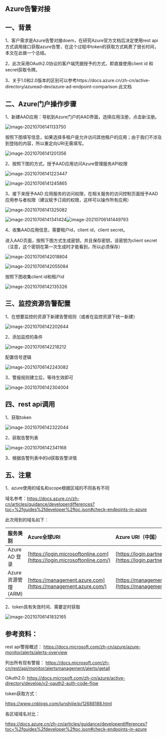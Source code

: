 ## Azure告警对接

## 一、背景

 1、客户需求是Azure告警对接doem，在研究Azure官方文档后决定使用rest api方式调用接口获取azure告警，在这个过程中token的获取方式耗费了很长时间，本文在此做一个总结。

 2、此次采用OAuth2.0协议的客户端凭据授予的方式，即直接使用client id 和 secret获取令牌。

 3、关于1.0和2.0版本的区别可以参考https://docs.azure.cn/zh-cn/active-directory/azuread-dev/azure-ad-endpoint-comparison 此文档

## 二、Azure门户操作步骤

 1、新建AAD应用：导航到Azure门户的AAD界面，选择应用注册，点击新注册。

![image-20210706141133750](d-1Azure告警对接.assets/image-20210706141133750.png)

 按照下图填写信息，如果选择多租户是允许访问其他租户的应用；由于我们不涉及到登陆的内容，所以重定向URI无需填写。

![image-20210706141201356](d-1Azure告警对接.assets/image-20210706141201356.png)



2、按照下图的方式，授予AAD应用访问Azure管理服务API权限

![image-20210706141223447](d-1Azure告警对接.assets/image-20210706141223447.png)

 ![image-20210706141245865](d-1Azure告警对接.assets/image-20210706141245865.png)



3、接下来授予AAD 应用服务的访问权限，在相关服务的访问控制页面授予AAD应用参与者权限（建议赋予订阅的权限，这样可以操作所有应用）

 ![image-20210706141325082](d-1Azure告警对接.assets/image-20210706141325082.png)

![image-20210706141341424](d-1Azure告警对接.assets/image-20210706141341424.png)![image-20210706141449793](d-1Azure告警对接.assets/image-20210706141449793.png)



4、收集AAD应用信息，需要租户id，client id，client secret。

 进入AAD页面，按照下图方式生成密钥，并且保存密钥，该密钥为client secret（注意，这个密钥在第一次生成时才能看到，所以必须保存）

![image-20210706142018804](d-1Azure告警对接.assets/image-20210706142018804.png)

 ![image-20210706142055084](d-1Azure告警对接.assets/image-20210706142055084.png)

 按照下图收集client id和租户id

![image-20210706142135326](d-1Azure告警对接.assets/image-20210706142135326.png)



## 三、监控资源告警配置

 1、在想要监控的资源下新建告警规则（或者在监控资源下统一新建）

![image-20210706142202644](d-1Azure告警对接.assets/image-20210706142202644.png)



2、添加监控的条件

![image-20210706142218212](d-1Azure告警对接.assets/image-20210706142218212.png)



 配置信号逻辑

![image-20210706142243082](d-1Azure告警对接.assets/image-20210706142243082.png)



3、警报规则建立后，等待生效即可

 ![image-20210706142304004](d-1Azure告警对接.assets/image-20210706142304004.png)

## 四、rest api调用

1、获取token

![image-20210706142322044](d-1Azure告警对接.assets/image-20210706142322044.png)



2、获取告警列表

![image-20210706142341168](d-1Azure告警对接.assets/image-20210706142341168.png)



3、根据告警列表中的id获取告警详情

## 五、注意

1、azure使用的域名和scope根据区域的不同各有不同

 域名参考：https://docs.azure.cn/zh-cn/articles/guidance/developerdifferences?toc=%2fguides%2fdeveloper%2ftoc.json#check-endpoints-in-azure

 此次用到的域名如下：

| 服务类别             | Azure全球URI                                                 | Azure URI（中国）                                            |
| :------------------- | :----------------------------------------------------------- | :----------------------------------------------------------- |
| Azure AD 登录        | [https://login.microsoftonline.com](https://login.microsoftonline.com/) | [https://login.partner.microsoftonline.cn](https://login.partner.microsoftonline.cn/) |
| Azure 资源管理 (ARM) | [https://management.azure.com](https://management.azure.com/) | [https://management.chinacloudapi.cn](https://management.chinacloudapi.cn/) |



2、token具有失效时间、需要定时获取

![image-20210706141832165](d-1Azure告警对接.assets/image-20210706141832165.png)



## 参考资料：

rest api警报概述：
https://docs.microsoft.com/zh-cn/azure/azure-monitor/alerts/alerts-overview

列出所有现有警报：
https://docs.microsoft.com/zh-cn/rest/api/monitor/alertsmanagement/alerts/getall

OAuth2.0:
https://docs.microsoft.com/zh-cn/azure/active-directory/develop/v2-oauth2-auth-code-flow

token获取方式：

https://www.cnblogs.com/junshijie/p/12688188.html

各区域域名对比：

https://docs.azure.cn/zh-cn/articles/guidance/developerdifferences?toc=%2fguides%2fdeveloper%2ftoc.json#check-endpoints-in-azure













 
